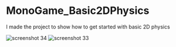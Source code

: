 # MonoGame_Basic2DPhysics
I made the project to show how to get started with basic 2D physics

![screenshot 34](https://cloud.githubusercontent.com/assets/1466920/13549903/de67a1ba-e310-11e5-8a5e-4eba17b515c7.png)
![screenshot 33](https://cloud.githubusercontent.com/assets/1466920/13549904/de67d8b0-e310-11e5-9aa6-a11b4d2e70a2.png)

